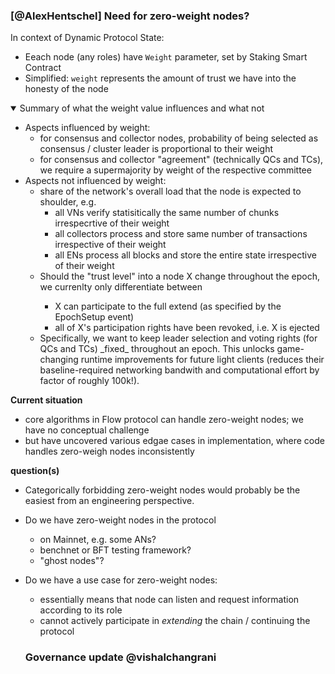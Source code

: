 ### [@AlexHentschel] Need for zero-weight nodes?
In context of Dynamic Protocol State:
* Eeach node (any roles) have `Weight` parameter, set by Staking Smart Contract
* Simplified: `weight` represents the amount of trust we have into the honesty of the node


<details open> <summary>Summary of what the weight value influences and what not</summary>
  <ul> 
   <li> Aspects influenced by weight:
     <ul> 
      <li> for consensus and collector nodes, probability of being selected as consensus / cluster leader is proportional to their weight </li>
      <li> for consensus and collector "agreement" (technically QCs and TCs), we require a supermajority by weight of the respective committee </li>
     </ul>
   </li>     
   <li> Aspects not influenced by weight:
     <ul> 
      <li> share of the network's overall load that the node is expected to shoulder, e.g. 
          <ul> 
            <li> all VNs verify statisitically the same number of chunks irrespecrtive of their weight </li>
            <li> all collectors process and store same number of transactions irrespective of their weight </li>
            <li> all ENs process all blocks and store the entire state irrespective of their weight </li>
          </ul>
      </li>
      <li> Should the "trust level" into a node X change throughout the epoch, we currenlty only differentiate between </li>
          <ul> 
            <li> X can participate to the full extend (as specified by the EpochSetup event) </li>            
            <li> all of X's participation rights have been revoked, i.e. X is ejected</li>
          </ul>
      <li> Specifically, we want to keep leader selection and voting rights (for QCs and TCs) _fixed_ throughout an epoch. This unlocks game-changing runtime improvements for future light clients (reduces their baseline-required networking bandwith and computational effort by factor of roughly 100k!).</li>
     </ul>
   </li>
  <ul>
</details>
   
**Current situation**
* core algorithms in Flow protocol can handle zero-weight nodes; we have no conceptual challenge
* but have uncovered various edgae cases in implementation, where code handles zero-weigh nodes inconsistently

**question(s)**
* Categorically forbidding zero-weight nodes would probably be the easiest from an engineering perspective. 
* Do we have zero-weight nodes in the protocol
  * on Mainnet, e.g. some ANs?
  * benchnet or BFT testing framework?
  * "ghost nodes"?
* Do we have a use case for zero-weight nodes:
  * essentially means that node can listen and request information according to its role
  * cannot actively participate in _extending_ the chain / continuing the protocol
 
  ### Governance update @vishalchangrani

